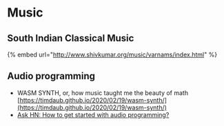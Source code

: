 # Music

## South Indian Classical Music

{% embed url="http://www.shivkumar.org/music/varnams/index.html" %}



## Audio programming

* WASM SYNTH, or, how music taught me the beauty of math  [https://timdaub.github.io/2020/02/19/wasm-synth/](https://timdaub.github.io/2020/02/19/wasm-synth/) 
* [Ask HN: How to get started with audio programming?](https://news.ycombinator.com/item?id=27273706)

